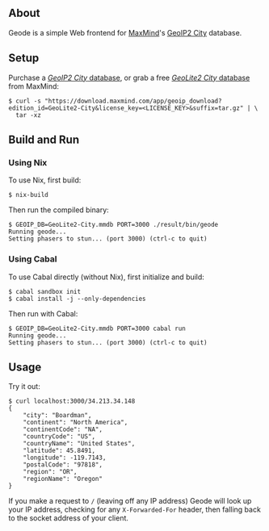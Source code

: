 ## About

Geode is a simple Web frontend for [MaxMind][maxmind]'s [GeoIP2
City][geoip2-city] database.

## Setup

Purchase a [*GeoIP2 City* database][geoip2-city], or grab a free
[*GeoLite2 City* database][geolite2] from MaxMind:

```
$ curl -s "https://download.maxmind.com/app/geoip_download?edition_id=GeoLite2-City&license_key=<LICENSE_KEY>&suffix=tar.gz" | \
  tar -xz
```

## Build and Run

### Using Nix

To use Nix, first build:

```
$ nix-build
```

Then run the compiled binary:

```
$ GEOIP_DB=GeoLite2-City.mmdb PORT=3000 ./result/bin/geode
Running geode...
Setting phasers to stun... (port 3000) (ctrl-c to quit)
```

### Using Cabal

To use Cabal directly (without Nix), first initialize and build:

```
$ cabal sandbox init
$ cabal install -j --only-dependencies
```

Then run with Cabal:

```
$ GEOIP_DB=GeoLite2-City.mmdb PORT=3000 cabal run
Running geode...
Setting phasers to stun... (port 3000) (ctrl-c to quit)
```

## Usage

Try it out:

```
$ curl localhost:3000/34.213.34.148
{
    "city": "Boardman",
    "continent": "North America",
    "continentCode": "NA",
    "countryCode": "US",
    "countryName": "United States",
    "latitude": 45.8491,
    "longitude": -119.7143,
    "postalCode": "97818",
    "region": "OR",
    "regionName": "Oregon"
}
```

If you make a request to `/` (leaving off any IP address) Geode will
look up your IP address, checking for any `X-Forwarded-For` header, then
falling back to the socket address of your client.

[maxmind]: https://www.maxmind.com/
[geoip2-city]: https://www.maxmind.com/en/geoip2-city
[geolite2]: https://dev.maxmind.com/geoip/geoip2/geolite2/
